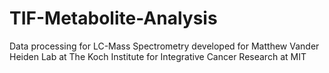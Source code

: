 # TIF-Metabolite-Analysis
Data processing for LC-Mass Spectrometry developed for Matthew Vander Heiden Lab at The Koch Institute for Integrative Cancer Research at MIT
